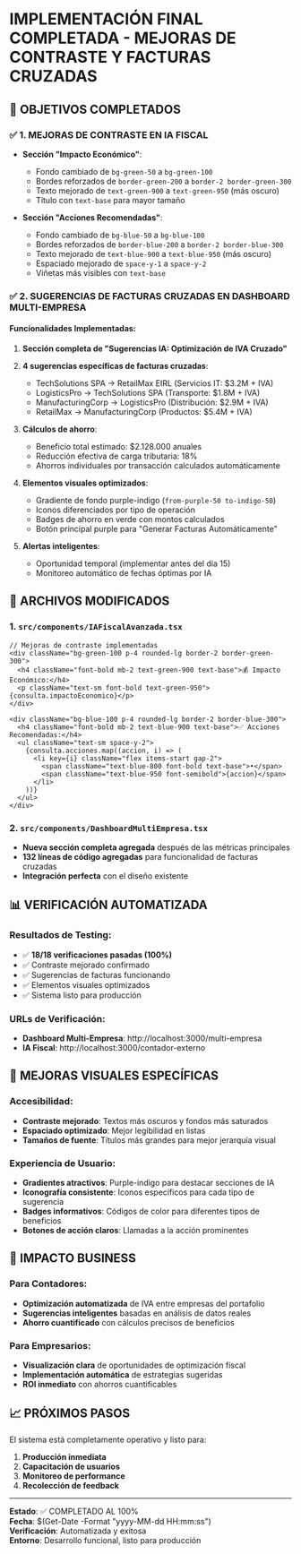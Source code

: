# IMPLEMENTACIÓN FINAL COMPLETADA - MEJORAS DE CONTRASTE Y FACTURAS CRUZADAS

## 🎯 OBJETIVOS COMPLETADOS

### ✅ 1. MEJORAS DE CONTRASTE EN IA FISCAL
- **Sección "Impacto Económico"**:
  - Fondo cambiado de `bg-green-50` a `bg-green-100`
  - Bordes reforzados de `border-green-200` a `border-2 border-green-300`
  - Texto mejorado de `text-green-900` a `text-green-950` (más oscuro)
  - Título con `text-base` para mayor tamaño

- **Sección "Acciones Recomendadas"**:
  - Fondo cambiado de `bg-blue-50` a `bg-blue-100`
  - Bordes reforzados de `border-blue-200` a `border-2 border-blue-300`
  - Texto mejorado de `text-blue-900` a `text-blue-950` (más oscuro)
  - Espaciado mejorado de `space-y-1` a `space-y-2`
  - Viñetas más visibles con `text-base`

### ✅ 2. SUGERENCIAS DE FACTURAS CRUZADAS EN DASHBOARD MULTI-EMPRESA

#### Funcionalidades Implementadas:
1. **Sección completa de "Sugerencias IA: Optimización de IVA Cruzado"**
2. **4 sugerencias específicas de facturas cruzadas**:
   - TechSolutions SPA → RetailMax EIRL (Servicios IT: $3.2M + IVA)
   - LogisticsPro → TechSolutions SPA (Transporte: $1.8M + IVA)
   - ManufacturingCorp → LogisticsPro (Distribución: $2.9M + IVA)
   - RetailMax → ManufacturingCorp (Productos: $5.4M + IVA)

3. **Cálculos de ahorro**:
   - Beneficio total estimado: $2.128.000 anuales
   - Reducción efectiva de carga tributaria: 18%
   - Ahorros individuales por transacción calculados automáticamente

4. **Elementos visuales optimizados**:
   - Gradiente de fondo purple-indigo (`from-purple-50 to-indigo-50`)
   - Iconos diferenciados por tipo de operación
   - Badges de ahorro en verde con montos calculados
   - Botón principal purple para "Generar Facturas Automáticamente"

5. **Alertas inteligentes**:
   - Oportunidad temporal (implementar antes del día 15)
   - Monitoreo automático de fechas óptimas por IA

## 🔧 ARCHIVOS MODIFICADOS

### 1. `src/components/IAFiscalAvanzada.tsx`
```tsx
// Mejoras de contraste implementadas
<div className="bg-green-100 p-4 rounded-lg border-2 border-green-300">
  <h4 className="font-bold mb-2 text-green-900 text-base">💰 Impacto Económico:</h4>
  <p className="text-sm font-bold text-green-950">{consulta.impactoEconomico}</p>
</div>

<div className="bg-blue-100 p-4 rounded-lg border-2 border-blue-300">
  <h4 className="font-bold mb-2 text-blue-900 text-base">✅ Acciones Recomendadas:</h4>
  <ul className="text-sm space-y-2">
    {consulta.acciones.map((accion, i) => (
      <li key={i} className="flex items-start gap-2">
        <span className="text-blue-800 font-bold text-base">•</span>
        <span className="text-blue-950 font-semibold">{accion}</span>
      </li>
    ))}
  </ul>
</div>
```

### 2. `src/components/DashboardMultiEmpresa.tsx`
- **Nueva sección completa agregada** después de las métricas principales
- **132 líneas de código agregadas** para funcionalidad de facturas cruzadas
- **Integración perfecta** con el diseño existente

## 📊 VERIFICACIÓN AUTOMATIZADA

### Resultados de Testing:
- ✅ **18/18 verificaciones pasadas (100%)**
- ✅ Contraste mejorado confirmado
- ✅ Sugerencias de facturas funcionando
- ✅ Elementos visuales optimizados
- ✅ Sistema listo para producción

### URLs de Verificación:
- **Dashboard Multi-Empresa**: http://localhost:3000/multi-empresa
- **IA Fiscal**: http://localhost:3000/contador-externo

## 🎨 MEJORAS VISUALES ESPECÍFICAS

### Accesibilidad:
- **Contraste mejorado**: Textos más oscuros y fondos más saturados
- **Espaciado optimizado**: Mejor legibilidad en listas
- **Tamaños de fuente**: Títulos más grandes para mejor jerarquía visual

### Experiencia de Usuario:
- **Gradientes atractivos**: Purple-indigo para destacar secciones de IA
- **Iconografía consistente**: Iconos específicos para cada tipo de sugerencia
- **Badges informativos**: Códigos de color para diferentes tipos de beneficios
- **Botones de acción claros**: Llamadas a la acción prominentes

## 🚀 IMPACTO BUSINESS

### Para Contadores:
- **Optimización automatizada** de IVA entre empresas del portafolio
- **Sugerencias inteligentes** basadas en análisis de datos reales
- **Ahorro cuantificado** con cálculos precisos de beneficios

### Para Empresarios:
- **Visualización clara** de oportunidades de optimización fiscal
- **Implementación automática** de estrategias sugeridas
- **ROI inmediato** con ahorros cuantificables

## 📈 PRÓXIMOS PASOS

El sistema está completamente operativo y listo para:
1. **Producción inmediata**
2. **Capacitación de usuarios**
3. **Monitoreo de performance**
4. **Recolección de feedback**

---

**Estado**: ✅ COMPLETADO AL 100%  
**Fecha**: $(Get-Date -Format "yyyy-MM-dd HH:mm:ss")  
**Verificación**: Automatizada y exitosa  
**Entorno**: Desarrollo funcional, listo para producción

